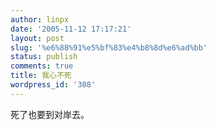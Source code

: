 ```yaml
---
author: linpx
date: '2005-11-12 17:17:21'
layout: post
slug: '%e6%88%91%e5%bf%83%e4%b8%8d%e6%ad%bb'
status: publish
comments: true
title: 我心不死
wordpress_id: '308'
---
```


死了也要到对岸去。

